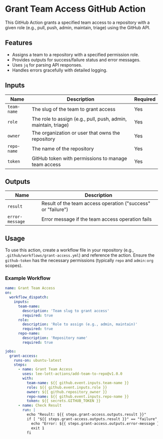 # Grant Team Access GitHub Action

This GitHub Action grants a specified team access to a repository with a given role (e.g., pull, push, admin, maintain, triage) using the GitHub API.

## Features
- Assigns a team to a repository with a specified permission role.
- Provides outputs for success/failure status and error messages.
- Uses `jq` for parsing API responses.
- Handles errors gracefully with detailed logging.

## Inputs
| Name | Description | Required |
|------|-------------|----------|
| `team-name` | The slug of the team to grant access | Yes |
| `role` | The role to assign (e.g., pull, push, admin, maintain, triage) | Yes |
| `owner` | The organization or user that owns the repository | Yes |
| `repo-name` | The name of the repository | Yes |
| `token` | GitHub token with permissions to manage team access | Yes |

## Outputs
| Name | Description |
|------|-------------|
| `result` | Result of the team access operation ("success" or "failure") |
| `error-message` | Error message if the team access operation fails |

## Usage
To use this action, create a workflow file in your repository (e.g., `.github/workflows/grant-access.yml`) and reference the action. Ensure the `github-token` has the necessary permissions (typically `repo` and `admin:org` scopes).

### Example Workflow
```yaml
name: Grant Team Access
on:
  workflow_dispatch:
    inputs:
      team-name:
        description: 'Team slug to grant access'
        required: true
      role:
        description: 'Role to assign (e.g., admin, maintain)'
        required: true
      repo-name:
        description: 'Repository name'
        required: true

jobs:
  grant-access:
    runs-on: ubuntu-latest
    steps:
      - name: Grant Team Access
        uses: lee-lott-actions/add-team-to-repo@v1.0.0
        with:
          team-name: ${{ github.event.inputs.team-name }}
          role: ${{ github.event.inputs.role }}
          owner: ${{ github.repository_owner }}
          repo-name: ${{ github.event.inputs.repo-name }}
          token: ${{ secrets.GITHUB_TOKEN }}
      - name: Check Result
        run: |
          echo "Result: ${{ steps.grant-access.outputs.result }}"
          if [ "${{ steps.grant-access.outputs.result }}" == "failure" ]; then
            echo "Error: ${{ steps.grant-access.outputs.error-message }}"
            exit 1
          fi
